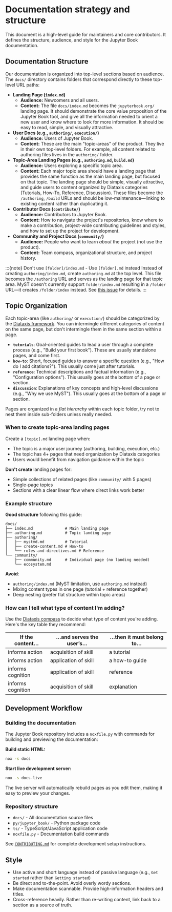 # Documentation strategy and structure

This document is a high-level guide for maintainers and core contributors. It defines the structure, audience, and style for the Jupyter Book documentation.

## Documentation Structure

Our documentation is organized into top-level sections based on audience. The `docs/` directory contains folders that correspond directly to these top-level URL paths:

* **Landing Page (`index.md`)**  
  * **Audience:** Newcomers and all users.  
  * **Content:** The file `docs/index.md` becomes the `jupyterbook.org/` landing page. It should demonstrate the core value proposition of the Jupyter Book tool, and give all the information needed to orient a new user and know where to look for more information. It should be easy to read, simple, and visually attractive.
* **User Docs (e.g., `authoring/`, `execution/`)**
  * **Audience:** Users of Jupyter Book.
  * **Content:** These are the main "topic-areas" of the product. They live in their own top-level folders. For example, all content related to authoring files lives in the `authoring/` folder.
* **Topic-Area Landing Pages (e.g., `authoring.md`, `build.md`)**
  * **Audience:** Users exploring a specific topic area.
  * **Content:** Each major topic area should have a landing page that provides the same function as the main landing page, but focused on that topic. The landing page should be simple, visually attractive, and guide users to content organized by Diataxis categories (Tutorials, How-To, Reference, Discussion). These files become the `/authoring`, `/build` URLs and should be low-maintenance—linking to existing content rather than duplicating it.
* **Contributor Docs (`contribute/`)**
  * **Audience:** Contributors to Jupyter Book.
  * **Content:** How to navigate the project's repositories, know where to make a contribution, project-wide contributing guidelines and styles, and how to set up the project for development.
* **Community and Project Docs (`community/`)**
  * **Audience:** People who want to learn *about* the project (not use the product).
  * **Content:** Team compass, organizational structure, and project history.

:::{note} Don't use `[folder]/index.md` - Use `[folder].md` instead
Instead of creating `authoring/index.md`, create `authoring.md` at the top level. This file becomes the `/authoring` URL and serves as the landing page for that topic area. MyST doesn't currently support `folder/index.md` resulting in a `/folder` URL—it creates `/folder/index` instead. See [this issue](https://github.com/jupyter-book/mystmd/issues/2372) for details.
:::

## Topic Organization

Each topic-area (like `authoring/` or `execution/`) should be categorized by the [Diataxis framework](https://diataxis.fr/). You can intermingle different categories of content on the same page, but don't intermingle them in the same section within a page.

* **`tutorials`**: Goal-oriented guides to lead a user through a complete process (e.g., "Build your first book"). These are usually standalone pages, and come first.
* **`how-to`**: Short, focused guides to answer a specific question (e.g., "How do I add citations?"). This usually come just after tutorials.
* **`reference`**: Technical descriptions and factual information (e.g., "Configuration options"). This usually goes at the bottom of a page or section.
* **`discussion`**: Explanations of key concepts and high-level discussions (e.g., "Why we use MyST"). This usually goes at the bottom of a page or section.

Pages are organized in a _flat hierarchy_ within each topic folder, try not to nest them inside sub-folders unless really needed.

### When to create topic-area landing pages

Create a `[topic].md` landing page when:
- The topic is a major user journey (authoring, building, execution, etc.)
- The topic has 4+ pages that need organization by Diataxis categories
- Users would benefit from navigation guidance within the topic

**Don't create** landing pages for:
- Simple collections of related pages (like `community/` with 5 pages)
- Single-page topics
- Sections with a clear linear flow where direct links work better

### Example structure

**Good structure** following this guide:
```
docs/
├── index.md              # Main landing page
├── authoring.md          # Topic landing page
├── authoring/
│   ├── mystmd.md         # Tutorial
│   ├── create-content.md # How-to
│   └── roles-and-directives.md # Reference
└── community/
    ├── community.md      # Individual page (no landing needed)
    └── ecosystem.md
```

**Avoid**:
- `authoring/index.md` (MyST limitation, use `authoring.md` instead)
- Mixing content types in one page (tutorial + reference together)
- Deep nesting (prefer flat structure within topic areas)

### How can I tell what type of content I'm adding?

Use the [Diataxis compass](https://diataxis.fr/compass/) to decide what type of content you're adding. Here's the key table they recommend:

| If the content… | …and serves the user’s… | …then it must belong to… |
| ----- | ----- | ----- |
| informs action | acquisition of skill | a tutorial |
| informs action | application of skill | a how-to guide |
| informs cognition | application of skill | reference |
| informs cognition | acquisition of skill | explanation |


## Development Workflow

### Building the documentation

The Jupyter Book repository includes a `noxfile.py` with commands for building and previewing the documentation:

**Build static HTML:**
```bash
nox -s docs
```

**Start live development server:**
```bash
nox -s docs-live
```

The live server will automatically rebuild pages as you edit them, making it easy to preview your changes.

### Repository structure

- `docs/` - All documentation source files
- `py/jupyter_book/` - Python package code
- `ts/` - TypeScript/JavaScript application code
- `noxfile.py` - Documentation build commands

See [`CONTRIBUTING.md`](https://github.com/jupyter-book/jupyter-book/blob/a3d0dad1307c1f011ad34fe17e888764892488d3/CONTRIBUTING.md) for complete development setup instructions.

## Style

* Use active and short language instead of passive language (e.g., `Get started` rather than `Getting started`)
* Be direct and to-the-point. Avoid overly wordy sections.
* Make documentation scannable. Provide high-information headers and titles.
* Cross-reference heavily. Rather than re-writing content, link back to a section as a source of truth.